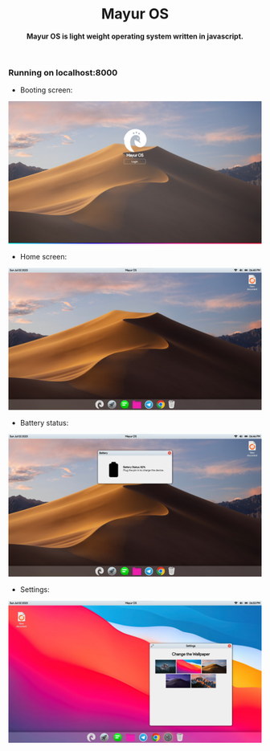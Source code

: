 <h1 align="center">Mayur OS</h1>

<p align="center">
  <b>Mayur OS is light weight operating system written in javascript.</b>
</p>
<br>

<h3>Running on localhost:8000</h3>

- Booting screen:

<img src="Media/Screenshot/boot.jpg" alt="Boot">

- Home screen:

<img src="Media/Screenshot/started.jpg" alt="Home">

- Battery status:

<img src="Media/Screenshot/battery.jpg" alt="Batter Status">

- Settings:

<img src="Media/Screenshot/settings.jpg" alt="Settings">